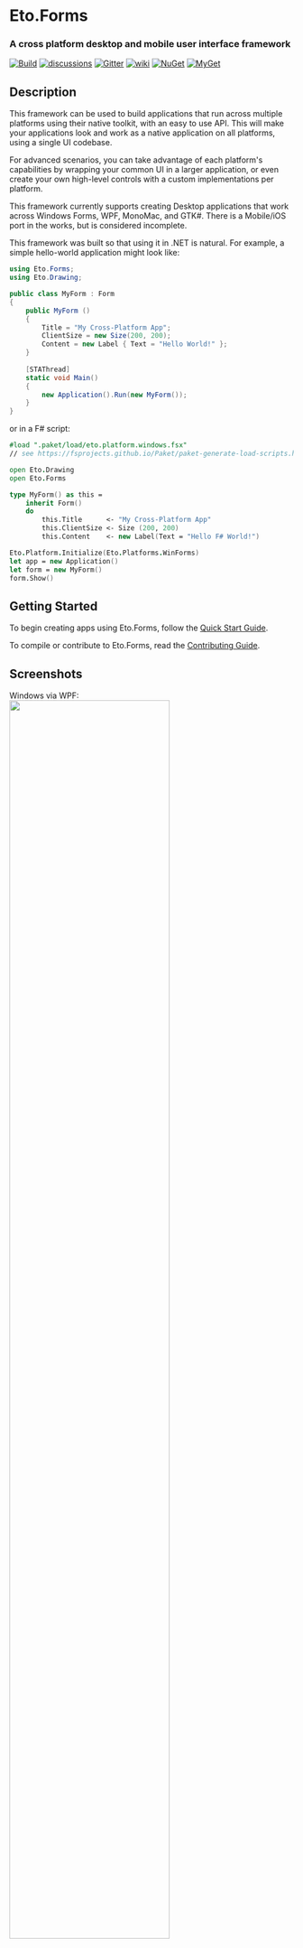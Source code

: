 Eto.Forms
=========
### A cross platform desktop and mobile user interface framework

[![Build](https://github.com/picoe/Eto/actions/workflows/build.yml/badge.svg)](https://github.com/picoe/Eto/actions/workflows/build.yml)
[![discussions](https://img.shields.io/badge/join-the%20discussions-yellowgreen.svg)](https://github.com/picoe/Eto/discussions)
[![Gitter](https://img.shields.io/gitter/room/nwjs/nw.js.svg)](https://gitter.im/picoe/Eto)
[![wiki](https://img.shields.io/badge/browse-the%20wiki-orange.svg)](https://github.com/picoe/Eto/wiki)
[![NuGet](http://img.shields.io/nuget/v/Eto.Forms.svg?style=flat)](https://www.nuget.org/packages/Eto.Forms/)
[![MyGet](http://img.shields.io/myget/eto/vpre/Eto.Forms.svg?style=flat&label=MyGet)](https://www.myget.org/gallery/eto)

Description
-----------

This framework can be used to build applications that run across multiple platforms using their native toolkit, with an easy to use API. This will make your applications look and work as a native application on all platforms, using a single UI codebase.

For advanced scenarios, you can take advantage of each platform's capabilities by wrapping your common UI in a larger application, or even create your own high-level controls with a custom implementations per platform.

This framework currently supports creating Desktop applications that work across Windows Forms, WPF, MonoMac, and GTK#.
There is a Mobile/iOS port in the works, but is considered incomplete.

This framework was built so that using it in .NET is natural. For example, a simple hello-world application might look like:

```C#
using Eto.Forms;
using Eto.Drawing;

public class MyForm : Form
{
	public MyForm ()
	{
		Title = "My Cross-Platform App";
		ClientSize = new Size(200, 200);
		Content = new Label { Text = "Hello World!" };
	}
	
	[STAThread]
	static void Main()
	{
		new Application().Run(new MyForm());
	}
}
```

or in a F# script:

```fsharp
#load ".paket/load/eto.platform.windows.fsx"
// see https://fsprojects.github.io/Paket/paket-generate-load-scripts.html

open Eto.Drawing
open Eto.Forms

type MyForm() as this =
    inherit Form()
    do
        this.Title      <- "My Cross-Platform App"
        this.ClientSize <- Size (200, 200)
        this.Content    <- new Label(Text = "Hello F# World!")

Eto.Platform.Initialize(Eto.Platforms.WinForms)
let app = new Application()
let form = new MyForm()
form.Show()
```

Getting Started
---------------

To begin creating apps using Eto.Forms, follow the [Quick Start Guide](https://github.com/picoe/Eto/wiki/Quick-Start).

To compile or contribute to Eto.Forms, read the [Contributing Guide](https://github.com/picoe/Eto/wiki/Contributing).


Screenshots
-----------
Windows via WPF:  
<img src="./images/windows.png" width=75% height=75%>  
Mac via MonoMac:  
<img src="./images/mac.png" width=75% height=75%>  
Linux via GTK#3:  
<img src="./images/linux.png" width=75% height=75%>  

Applications
------------
* [MonoGame Pipeline Tool](https://github.com/MonoGame/MonoGame) - Content manager for MonoGame
* [Manager](http://www.manager.io) - Accounting Software
* [PabloDraw](http://picoe.ca/products/pablodraw) - Character based drawing application
* [Notedown](https://github.com/cwensley/Notedown) - Note taking application
* [Eto.Test](https://github.com/picoe/Eto/tree/master/test/Eto.Test) - Application to test the functionality of each widget
* [DWSIM](https://github.com/DanWBR/dwsim5) - Chemical Process Simulator
* [Termission](https://github.com/junian/termission) - Cross-platform Serial/TCP Terminal with Scriptable Auto-Response
* [Visual SEO Studio](https://visual-seo.com/) - Technical SEO Auditing Tool
* [RegexFileSearcher](https://github.com/CommonLoon102/RegexFileSearcher) - Cross-platform regex file searching tool in .NET 5
* [RegexTestBench](https://github.com/CommonLoon102/RegexTestBench) - Cross-platform regex testing tool in .NET 5
* [GEDKeeper (v3)](https://github.com/Serg-Norseman/GEDKeeper) - Cross-platform application for working with personal genealogical databases
* [Rhinoceros 3D](https://www.rhino3d.com) - 3D computer graphics and computer-aided design (CAD) application

Third party libraries
----------

| |Pure Eto.Forms|[SkiaSharp](https://github.com/mono/SkiaSharp) edition| | |
|---|---|---|---|---|
|[ScottPlot](https://scottplot.net/quickstart/eto/)|[![pure](https://img.shields.io/nuget/v/ScottPlot.Eto.svg)](https://www.nuget.org/packages/ScottPlot.Eto/)||Plotting library that makes it easy to interactively display large datasets.|[![sample](https://badgen.net/badge/icon/sample?icon=awesome&label)](https://user-images.githubusercontent.com/44544090/140962349-1986e503-65d0-41bc-ae93-98f1a38a0266.png)[![sample](https://badgen.net/badge/icon/sample?icon=awesome&label)](https://user-images.githubusercontent.com/44544090/140963641-50117714-7dfb-4fcf-b30a-3a5f9912965a.png)
|[LiveCharts](https://lvcharts.net/)||[![skia](https://img.shields.io/nuget/v/LiveChartsCore.SkiaSharpView.Eto.svg)](https://www.nuget.org/packages/LiveChartsCore.SkiaSharpView.Eto/)|Simple, flexible, powerful and open source data visualization for .Net.|[![sample](https://badgen.net/badge/icon/sample?icon=awesome&label)](https://user-images.githubusercontent.com/44544090/151693514-4ad24a59-547a-4e2a-8553-678f6d558c94.gif)[![sample](https://badgen.net/badge/icon/sample?icon=awesome&label)](https://user-images.githubusercontent.com/44544090/151693549-7337aa21-bbf7-470d-96c7-9c8d071252bc.gif)[![sample](https://badgen.net/badge/icon/sample?icon=awesome&label)](https://user-images.githubusercontent.com/44544090/151693577-92917ff3-bb85-4395-ac21-c64cecfdf9ed.gif)
|[Microcharts](https://github.com/microcharts-dotnet/Microcharts)||[![skia](https://img.shields.io/nuget/v/Microcharts.Eto.svg)](https://www.nuget.org/packages/Microcharts.Eto/)|Create elegant Cross-Platform simple charts.|[![sample](https://badgen.net/badge/icon/sample?icon=awesome&label)](https://raw.githubusercontent.com/rafntor/Eto.Microcharts/master/quickstart.png)
|[OxyPlot](https://oxyplot.github.io/)|[![pure](https://img.shields.io/nuget/v/OxyPlot.Eto.svg)](https://www.nuget.org/packages/OxyPlot.Eto/)|[![skia](https://img.shields.io/nuget/v/OxyPlot.Eto.Skia.svg)](https://www.nuget.org/packages/OxyPlot.Eto.Skia/)|Cross-platform plotting library for .NET.|[![sample](https://badgen.net/badge/icon/sample?icon=awesome&label)](https://user-images.githubusercontent.com/44544090/156793664-e7e883fa-46ac-47cc-8d6d-bf4010837218.gif)[![sample](https://badgen.net/badge/icon/sample?icon=awesome&label)](https://user-images.githubusercontent.com/44544090/156793675-1b95af06-e008-456c-a14e-06bf0a135103.gif)[![sample](https://badgen.net/badge/icon/sample?icon=awesome&label)](https://user-images.githubusercontent.com/44544090/156795115-252c0a8a-e176-4816-bb21-5d4f6da1128a.gif)
|[Mapsui](https://mapsui.com/)||[![skia](https://img.shields.io/nuget/v/Mapsui.Eto.svg)](https://www.nuget.org/packages/Mapsui.Eto/)|A C# map component for apps.|[![sample](https://badgen.net/badge/icon/sample?icon=awesome&label)](https://user-images.githubusercontent.com/44544090/155893193-3b7363ce-a72b-4dd8-8267-14ca26614f9e.gif)[![sample](https://badgen.net/badge/icon/sample?icon=awesome&label)](https://user-images.githubusercontent.com/44544090/155893198-959f6cc4-a9b7-4c4c-8caa-a81efa0e1109.gif)[![sample](https://badgen.net/badge/icon/sample?icon=awesome&label)](https://user-images.githubusercontent.com/44544090/155893201-e9a9658a-3105-4860-b60d-3b06e9ec0613.gif)
|[LibVLCSharp](https://code.videolan.org/videolan/LibVLCSharp)|[![pure](https://img.shields.io/nuget/v/LibVLCSharp.Eto.svg)](https://www.nuget.org/packages/LibVLCSharp.Eto/)||Display a video in an Eto app.|[![sample](https://badgen.net/badge/icon/sample?icon=awesome&label)](https://user-images.githubusercontent.com/44544090/159070887-200bf7c7-221e-45d3-afa5-284967ee65de.png)[![sample](https://badgen.net/badge/icon/sample?icon=awesome&label)](https://user-images.githubusercontent.com/44544090/159070888-176e8b93-dee1-4247-a143-3c15c8eab6b7.png)
|[Eto.OpenTK](https://github.com/picoe/Eto.OpenTK)|[![pure](https://img.shields.io/nuget/v/Eto.OpenTK.svg)](https://www.nuget.org/packages/Eto.OpenTK/)||OpenGL viewport control for Eto.Forms using OpenTK.|
|[Eto.Veldrid](https://github.com/picoe/Eto.Veldrid)|[![pure](https://img.shields.io/nuget/v/Eto.Veldrid.svg)](https://www.nuget.org/packages/Eto.Veldrid/)||A control to embed the Veldrid graphics library in Eto.Forms.|
|[Eto.CodeEditor](https://www.nuget.org/packages/Eto.CodeEditor)|[![pure](https://img.shields.io/nuget/v/Eto.CodeEditor.svg)](https://www.nuget.org/packages/Eto.CodeEditor/)||A package that gives you a code editor control in Eto.Forms.|
|[Eto.HtmlRenderer](https://www.nuget.org/packages/Eto.HtmlRenderer)|[![pure](https://img.shields.io/nuget/v/Eto.HtmlRenderer.svg)](https://www.nuget.org/packages/Eto.HtmlRenderer/)||Provides an Eto control to display HTML content.|
|[Eto.RainbowLoading](https://github.com/rafntor/Eto.RainbowLoading)|[![pure](https://img.shields.io/nuget/v/Eto.RainbowLoading.svg)](https://www.nuget.org/packages/Eto.RainbowLoading/)|[![skia](https://img.shields.io/nuget/v/Eto.RainbowLoading.Skia.svg)](https://www.nuget.org/packages/Eto.RainbowLoading.Skia/)|A control showing the Android loading indicator.|[![sample](https://badgen.net/badge/icon/sample?icon=awesome&label)](https://raw.githubusercontent.com/rafntor/Eto.RainbowLoading/master/Animation.gif)
|[Eto.GifImageView](https://github.com/rafntor/Eto.GifImageView)|[![pure](https://img.shields.io/nuget/v/Eto.GifImageView.svg)](https://www.nuget.org/packages/Eto.GifImageView/)||A control for displaying GIF's.|[![sample](https://badgen.net/badge/icon/sample?icon=awesome&label)](https://raw.githubusercontent.com/rafntor/Eto.GifImageView/master/Animation.gif)
|[Eto.SkiaDraw](https://github.com/rafntor/Eto.SkiaDraw)|[![pure](https://img.shields.io/nuget/v/Eto.SkiaDraw.svg)](https://www.nuget.org/packages/Eto.SkiaDraw/)||A control enabling use of SkiaSharp in Eto.
|[Eto.Containers](https://github.com/rafntor/Eto.Containers)|[![pure](https://img.shields.io/nuget/v/Eto.Containers.svg)](https://www.nuget.org/packages/Eto.Containers/)||Some extra Eto.Forms container controls.

&#128073; Note : Some packages are in the pipeline but will not appear until next release is created.

Assemblies
----------

Your project only needs to reference Eto.dll, and include the corresponding platform assembly that you wish to target. To run on a Mac platform, you need to [bundle your app](https://github.com/picoe/Eto/wiki/Running-your-application).

* Eto.dll - Eto.Forms (UI), Eto.Drawing (Graphics), and platform loading
* Eto.Mac64.dll - Lightweight Mac platform using .NET 6+ or mono
* Eto.macOS.dll - .NET 6+ platform for Mac (for use with the net6.0-macos target)
* Eto.WinForms.dll - Windows Forms platform using GDI+ for graphics
* Eto.Direct2D.dll - Windows Forms platform using Direct2D for graphics
* Eto.Wpf.dll - Windows Presentation Foundation platform
* Eto.Gtk.dll - Gtk+3 platform for Mac, Windows, and Linux.
* Eto.iOS.dll - Xamarin.iOS platform
* Eto.Android.dll - Xamarin.Android platform

Currently supported targets
---------------------------

* OS X: MonoMac or net6.0-macos
* Linux: GTK+ 3
* Windows: Windows Forms (using GDI or Direct2D) or WPF
	
Under development
-----------------

These platforms are currently incomplete or in development. Any eager bodies willing to help feel free to do so!

* iOS using Xamarin.iOS
* Android using Xamarin.Android (Eto.Android)
